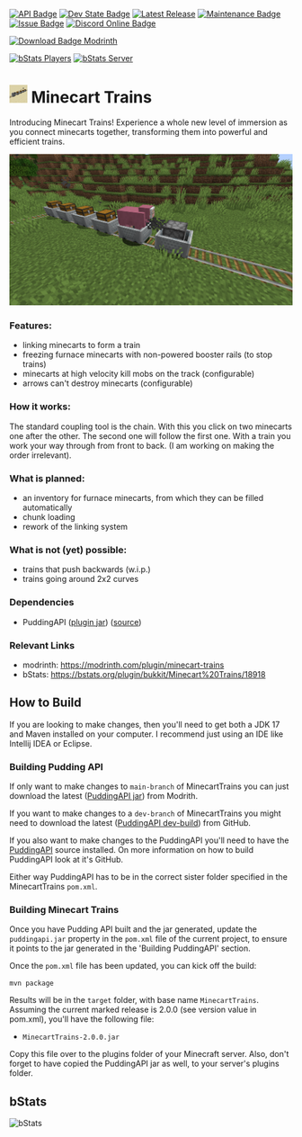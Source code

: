 [![API Badge](https://img.shields.io/badge/MC%20version-Spigot%20v1.20.x-blue?style=flat-square)](https://www.spigotmc.org/)
[![Dev State Badge](https://img.shields.io/badge/stage%20of%20development-beta-yellow?style=flat-square)]()
[![Latest Release](https://img.shields.io/github/v/release/Fridtjof-DE/MinecartTrains?style=flat-square)]()
[![Maintenance Badge](https://img.shields.io/maintenance/yes/2023?style=flat-square)]()
[![Issue Badge](https://img.shields.io/github/issues/Fridtjof-DE/MinecartTrains?style=flat-square)](https://github.com/Fridtjof-DE/MinecartTrains/issues)
[![Discord Online Badge](https://img.shields.io/discord/961799414647750717?label=Discord&style=flat-square)](https://discord.gg/fT6VJurHCT)

[![Download Badge Modrinth](https://img.shields.io/modrinth/dt/plRff0I9?color=brightgreen&label=Modrinth%20downloads&style=flat-square)](https://modrinth.com/plugin/minecart-trains/versions)

[![bStats Players](https://img.shields.io/bstats/players/18918?style=flat-square)](https://bstats.org/plugin/bukkit/Minecart%20Trains/18918)
[![bStats Server](https://img.shields.io/bstats/servers/18918?style=flat-square)](https://bstats.org/plugin/bukkit/Minecart%20Trains/18918)

# <img src="./docs/images/icon.png" data-canonical-src="./icon.png" width="32" height="32" /> Minecart Trains

Introducing Minecart Trains! Experience a whole new level of immersion as you connect minecarts together, transforming them into powerful and efficient trains.

![](./docs/images/preview-image.png)
### Features:
- linking minecarts to form a train
- freezing furnace minecarts with non-powered booster rails (to stop trains)
- minecarts at high velocity kill mobs on the track (configurable)
- arrows can't destroy minecarts (configurable)

### How it works:
The standard coupling tool is the chain. With this you click on two minecarts one after the other. The second one will follow the first one. With a train you work your way through from front to back. (I am working on making the order irrelevant).
 
### What is planned:
 - an inventory for furnace minecarts, from which they can be filled automatically
 - chunk loading
 - rework of the linking system

### What is not (yet) possible:
 - trains that push backwards (w.i.p.)
 - trains going around 2x2 curves

### Dependencies

 - PuddingAPI ([plugin jar](https://modrinth.com/plugin/puddingapi)) ([source](https://github.com/Fridtjof-DE/PuddingAPI))

### Relevant Links

 - modrinth: https://modrinth.com/plugin/minecart-trains
 - bStats: https://bstats.org/plugin/bukkit/Minecart%20Trains/18918

## How to Build

If you are looking to make changes, then you'll need to get both a JDK 17 and Maven installed on your computer. I recommend just using an IDE like Intellij IDEA or Eclipse.

### Building Pudding API

If only want to make changes to `main-branch` of MinecartTrains you can just download the latest ([PuddingAPI jar](https://modrinth.com/plugin/puddingapi)) from Modrith.

If you want to make changes to a `dev-branch` of MinecartTrains you might need to download the latest ([PuddingAPI dev-build](https://github.com/Fridtjof-DE/PuddingAPI/tree/master/builds)) from GitHub.

If you also want to make changes to the PuddingAPI you'll need to have the [PuddingAPI](https://github.com/Fridtjof-DE/PuddingAPI) source installed. On more information on how to build PuddingAPI look at it's GitHub.

Either way PuddingAPI has to be in the correct sister folder specified in the MinecartTrains `pom.xml`.

### Building Minecart Trains

Once you have Pudding API built and the jar generated, update the
`puddingapi.jar` property in the `pom.xml` file of the current 
project, to ensure it points to the jar generated in the 'Building
PuddingAPI' section.

Once the `pom.xml` file has been updated, you can kick off the build:

```
mvn package
```

Results will be in the `target` folder, with base name
`MinecartTrains`. Assuming the current marked release is 2.0.0
(see version value in pom.xml), you'll have the following file:

  - `MinecartTrains-2.0.0.jar`

Copy this file over to the plugins folder of your Minecraft server. Also, don't forget to have copied the PuddingAPI jar as well, to your
server's plugins folder.

## bStats
![bStats](https://bstats.org/signatures/bukkit/Minecart%20Trains.svg)
